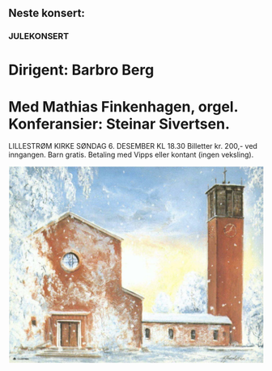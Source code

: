 ## Neste konsert:
### JULEKONSERT 
# Dirigent: Barbro Berg
# Med Mathias Finkenhagen, orgel. Konferansier: Steinar Sivertsen.
LILLESTRØM KIRKE SØNDAG 6. DESEMBER KL 18.30
Billetter kr. 200,- ved inngangen. Barn gratis. Betaling med Vipps eller kontant (ingen veksling).

![LillCanto Julekonsert 2019](assets/bilder_til_web/Lillestrom-kirke-web.jpg)


